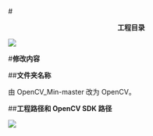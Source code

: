 
#<center>**工程目录**</center>

![](https://github.com/weichao66666/OpenCV_Min/raw/master/README.md-images/01.png)

#**修改内容**

##**文件夹名称**

由 OpenCV_Min-master 改为 OpenCV。

##**工程路径和 OpenCV SDK 路径**

![](https://github.com/weichao66666/OpenCV_Min/raw/master/README.md-images/02.png)